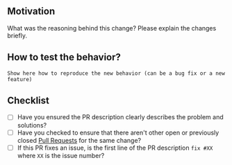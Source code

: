 ## Motivation

What was the reasoning behind this change? Please explain the changes briefly.

## How to test the behavior?
```
Show here how to reproduce the new behavior (can be a bug fix or a new feature)
```

## Checklist

- [ ] Have you ensured the PR description clearly describes the problem and solutions?
- [ ] Have you checked to ensure that there aren't other open or previously closed [Pull Requests](https://github.com/neurodatawithoutborders/nwbinspector/pulls) for the same change?
- [ ] If this PR fixes an issue, is the first line of the PR description `fix #XX` where `XX` is the issue number?
